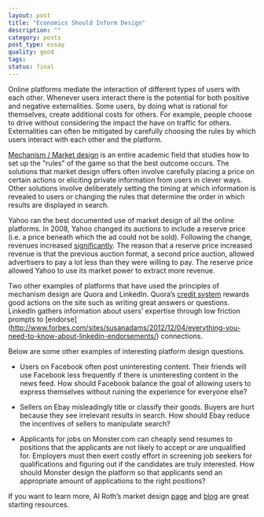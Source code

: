 ```yaml
---
layout: post
title: "Economics Should Inform Design"
description: ""
category: posts
post_type: essay
quality: good
tags: 
status: final
---
```

Online platforms mediate the interaction of different types of users with each other. Whenever users interact there is the potential for both positive and negative externalities. Some users, by doing what is rational for themselves, create additional costs for others. For example, people choose to drive without considering the impact the have on traffic for others. Externalities can often be mitigated by carefully choosing the rules by which users interact with each other and the platform. 

[Mechanism / Market design](http://en.wikipedia.org/wiki/Mechanism_design) is an entire academic field that studies how to set up the "rules" of the game so that the best outcome occurs. The solutions that market design offers often involve carefully placing a price on certain actions or eliciting private information from users in clever ways. Other solutions involve deliberately setting the timing at which information is revealed to users or changing the rules that determine the order in which results are displayed in search.  

Yahoo ran the best documented use of market design of all the online platforms. In 2008, Yahoo changed its auctions to include a reserve price (i.e. a price beneath which the ad could not be sold). Following the change, revenues increased [significantly](http://faculty-gsb.stanford.edu/ostrovsky/papers/rp.pdf).  The reason that a reserve price increased revenue is that the previous auction format, a second price auction, allowed advertisers to pay a lot less than they were willing to pay. The reserve price allowed Yahoo to use its market power to extract more revenue. 

Two other examples of platforms that have used the principles of mechanism design are Quora and LinkedIn. Quora&#8217;s [credit system](http://www.quora.com/Quora-Credits/What-are-Quora-Credits) rewards good actions on the site such as writing great answers or questions. 
LinkedIn gathers information about users&#8217; expertise through low friction prompts to [endorse] (http://www.forbes.com/sites/susanadams/2012/12/04/everything-you-need-to-know-about-linkedin-endorsements/)  connections. 

Below are some other examples of interesting platform design questions.

* Users on Facebook often post uninteresting content. Their friends will use Facebook less frequently if there is uninteresting content in the news feed. How should Facebook balance the goal of allowing users to express themselves without ruining the experience for everyone else?

* Sellers on Ebay misleadingly title or classify their goods. Buyers are hurt because they see irrelevant results in search. How should Ebay reduce the incentives of sellers to manipulate search? 

* Applicants for jobs on Monster.com can cheaply send resumes to positions that the applicants are not likely to accept or are unqualified for. Employers must then exert costly effort in screening job seekers for qualifications and figuring out if the candidates are truly interested. How should Monster design the platform so that applicants send an appropriate amount of applications to the right positions?

If you want to learn more, Al Roth&#8217;s market design [page](http://kuznets.fas.harvard.edu/~aroth/alroth.html) and [blog](http://marketdesigner.blogspot.com/) are great starting resources.